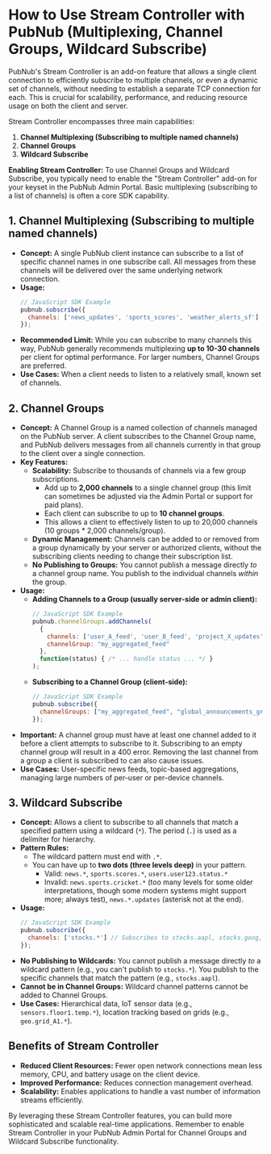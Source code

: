 # How to Use Stream Controller with PubNub (Multiplexing, Channel Groups, Wildcard Subscribe)

PubNub's Stream Controller is an add-on feature that allows a single client connection to efficiently subscribe to multiple channels, or even a dynamic set of channels, without needing to establish a separate TCP connection for each. This is crucial for scalability, performance, and reducing resource usage on both the client and server.

Stream Controller encompasses three main capabilities:
1.  **Channel Multiplexing (Subscribing to multiple named channels)**
2.  **Channel Groups**
3.  **Wildcard Subscribe**

**Enabling Stream Controller:**
To use Channel Groups and Wildcard Subscribe, you typically need to enable the "Stream Controller" add-on for your keyset in the PubNub Admin Portal. Basic multiplexing (subscribing to a list of channels) is often a core SDK capability.

## 1. Channel Multiplexing (Subscribing to multiple named channels)

*   **Concept:** A single PubNub client instance can subscribe to a list of specific channel names in one subscribe call. All messages from these channels will be delivered over the same underlying network connection.
*   **Usage:**
    ```javascript
    // JavaScript SDK Example
    pubnub.subscribe({
      channels: ['news_updates', 'sports_scores', 'weather_alerts_sf']
    });
    ```
*   **Recommended Limit:** While you can subscribe to many channels this way, PubNub generally recommends multiplexing **up to 10-30 channels** per client for optimal performance. For larger numbers, Channel Groups are preferred.
*   **Use Cases:** When a client needs to listen to a relatively small, known set of channels.

## 2. Channel Groups

*   **Concept:** A Channel Group is a named collection of channels managed on the PubNub server. A client subscribes to the Channel Group name, and PubNub delivers messages from all channels currently in that group to the client over a single connection.
*   **Key Features:**
    *   **Scalability:** Subscribe to thousands of channels via a few group subscriptions.
        *   Add up to **2,000 channels** to a single channel group (this limit can sometimes be adjusted via the Admin Portal or support for paid plans).
        *   Each client can subscribe to up to **10 channel groups**.
        *   This allows a client to effectively listen to up to 20,000 channels (10 groups * 2,000 channels/group).
    *   **Dynamic Management:** Channels can be added to or removed from a group dynamically by your server or authorized clients, without the subscribing clients needing to change their subscription list.
    *   **No Publishing to Groups:** You cannot publish a message directly *to* a channel group name. You publish to the individual channels *within* the group.
*   **Usage:**
    *   **Adding Channels to a Group (usually server-side or admin client):**
        ```javascript
        // JavaScript SDK Example
        pubnub.channelGroups.addChannels(
          {
            channels: ['user_A_feed', 'user_B_feed', 'project_X_updates'],
            channelGroup: "my_aggregated_feed"
          },
          function(status) { /* ... handle status ... */ }
        );
        ```
    *   **Subscribing to a Channel Group (client-side):**
        ```javascript
        // JavaScript SDK Example
        pubnub.subscribe({
          channelGroups: ["my_aggregated_feed", "global_announcements_group"]
        });
        ```
*   **Important:** A channel group must have at least one channel added to it before a client attempts to subscribe to it. Subscribing to an empty channel group will result in a 400 error. Removing the last channel from a group a client is subscribed to can also cause issues.
*   **Use Cases:** User-specific news feeds, topic-based aggregations, managing large numbers of per-user or per-device channels.

## 3. Wildcard Subscribe

*   **Concept:** Allows a client to subscribe to all channels that match a specified pattern using a wildcard (`*`). The period (`.`) is used as a delimiter for hierarchy.
*   **Pattern Rules:**
    *   The wildcard pattern must end with `.*`.
    *   You can have up to **two dots (three levels deep)** in your pattern.
        *   Valid: `news.*`, `sports.scores.*`, `users.user123.status.*`
        *   Invalid: `news.sports.cricket.*` (too many levels for some older interpretations, though some modern systems might support more; always test), `news.*.updates` (asterisk not at the end).
*   **Usage:**
    ```javascript
    // JavaScript SDK Example
    pubnub.subscribe({
      channels: ['stocks.*'] // Subscribes to stocks.aapl, stocks.goog, stocks.tech.msft, etc.
    });
    ```
*   **No Publishing to Wildcards:** You cannot publish a message directly *to* a wildcard pattern (e.g., you can't publish to `stocks.*`). You publish to the specific channels that match the pattern (e.g., `stocks.aapl`).
*   **Cannot be in Channel Groups:** Wildcard channel patterns cannot be added to Channel Groups.
*   **Use Cases:** Hierarchical data, IoT sensor data (e.g., `sensors.floor1.temp.*`), location tracking based on grids (e.g., `geo.grid_A1.*`).

## Benefits of Stream Controller

*   **Reduced Client Resources:** Fewer open network connections mean less memory, CPU, and battery usage on the client device.
*   **Improved Performance:** Reduces connection management overhead.
*   **Scalability:** Enables applications to handle a vast number of information streams efficiently.

By leveraging these Stream Controller features, you can build more sophisticated and scalable real-time applications. Remember to enable Stream Controller in your PubNub Admin Portal for Channel Groups and Wildcard Subscribe functionality.

